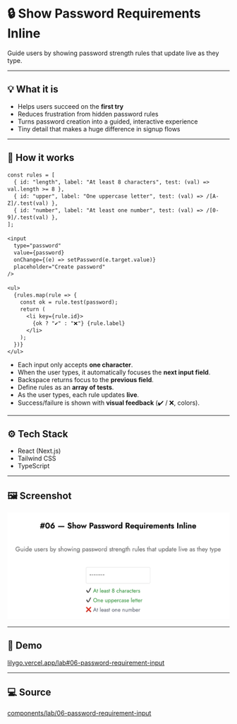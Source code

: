 # 🔒 Show Password Requirements Inline

Guide users by showing password strength rules that update live as they type.

---

## 💡 What it is

- Helps users succeed on the **first try**
- Reduces frustration from hidden password rules
- Turns password creation into a guided, interactive experience
- Tiny detail that makes a huge difference in signup flows

---

## 🧠 How it works

```tsx
const rules = [
  { id: "length", label: "At least 8 characters", test: (val) => val.length >= 8 },
  { id: "upper", label: "One uppercase letter", test: (val) => /[A-Z]/.test(val) },
  { id: "number", label: "At least one number", test: (val) => /[0-9]/.test(val) },
];

<input
  type="password"
  value={password}
  onChange={(e) => setPassword(e.target.value)}
  placeholder="Create password"
/>

<ul>
  {rules.map(rule => {
    const ok = rule.test(password);
    return (
      <li key={rule.id}>
        {ok ? "✔️" : "❌"} {rule.label}
      </li>
    );
  })}
</ul>

```

- Each input only accepts **one character**.
- When the user types, it automatically focuses the **next input field**.
- Backspace returns focus to the **previous field**.
- Define rules as an **array of tests**.
- As the user types, each rule updates **live**.
- Success/failure is shown with **visual feedback** (✔️ / ❌, colors).

---

## ⚙️ Tech Stack

- React (Next.js)
- Tailwind CSS
- TypeScript

---

## 🖼️ Screenshot

![Preview](./screenshot.png)

---

## 🔗 Demo

[lilygo.vercel.app/lab#06-password-requirement-input](https://lilygo.vercel.app/lab#06-password-requirement-input)

---

## 💻 Source

[components/lab/06-password-requirement-input](https://github.com/devlilygo/devlilygo.github.io/tree/main/src/components/lab/06-password-requirement-input)
